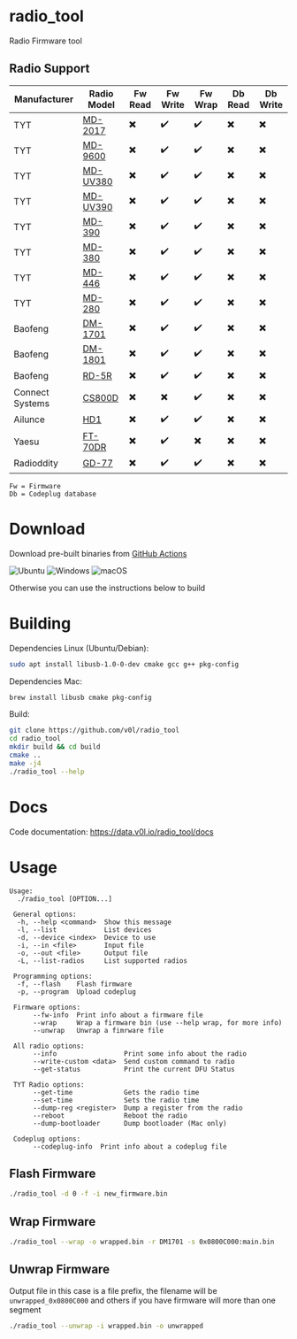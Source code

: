# radio_tool

Radio Firmware tool

## Radio Support

| Manufacturer | Radio Model | Fw Read | Fw Write | Fw Wrap | Db Read | Db Write |
| - | - | - | - | - | - | - |
| TYT | [MD-2017](https://www.tyt888.com/?mod=product_show&id=110)| ✖️ | ✔️ | ✔️ | ✖️ | ✖️ |
| TYT | [MD-9600](https://www.tyt888.com/?mod=product_show&id=108) | ✖️ | ✔️ | ✔️ | ✖️ | ✖️ |
| TYT | [MD-UV380](https://www.tyt888.com/?mod=product_show&id=127) | ✖️ | ✔️ | ✔️ | ✖️ | ✖️ |
| TYT | [MD-UV390](https://www.tyt888.com/?mod=product_show&id=129) | ✖️ | ✔️ | ✔️ | ✖️ | ✖️ |
| TYT | [MD-390](https://www.tyt888.com/?mod=product_show&id=77) | ✖️ | ✔️ | ✔️ | ✖️ | ✖️ |
| TYT | [MD-380](https://www.tyt888.com/?mod=product_show&id=78) | ✖️ | ✔️ | ✔️ | ✖️ | ✖️ |
| TYT | [MD-446](https://www.tyt888.com/?mod=product_show&id=75) | ✖️ | ✔️ | ✔️ | ✖️ | ✖️ |
| TYT | [MD-280](https://www.tyt888.com/?mod=product_show&id=80) | ✖️ | ✔️ | ✔️ | ✖️ | ✖️ |
| Baofeng | [DM-1701](https://www.baofengradio.com/products/dm-1701) | ✖️ | ✔️ | ✔️ | ✖️ | ✖️ |
| Baofeng | [DM-1801](https://www.baofengradio.com/products/dm-1801) | ✖️ | ✔️ | ✔️ | ✖️ | ✖️ |
| Baofeng | [RD-5R](https://www.baofengradio.com/products/rd-5r) | ✖️ | ✔️ | ✔️ | ✖️ | ✖️ |
| Connect Systems | [CS800D](https://www.connectsystems.com/products/top/radios/CS800D.htm) | ✖️ | ✖️ | ✔️ | ✖️ | ✖️ |
| Ailunce | [HD1](https://www.ailunce.com/Product/HD1/Overview) | ✖️ | ✔️ | ✔️ | ✖️ | ✖️ |
| Yaesu | [FT-70DR](https://www.yaesu.com/indexVS.cfm?cmd=DisplayProducts&ProdCatID=249&encProdID=7CDB93B02164B1FB036530FBD7D37F1A&DivisionID=65&isArchived=0) | ✖️ | ✔️ | ✖️ | ✖️ | ✖️ |
| Radioddity | [GD-77](https://www.radioddity.com/products/radioddity-gd-77-dmr-two-way-radio) | ✖️ | ✔️ | ✔️ | ✖️ | ✖️ |

```
Fw = Firmware
Db = Codeplug database
```
# Download

Download pre-built binaries from [GitHub Actions](https://github.com/v0l/radio_tool/actions)

![Ubuntu](https://github.com/v0l/radio_tool/workflows/UbuntuRelease/badge.svg)
![Windows](https://github.com/v0l/radio_tool/workflows/WindowsRelease/badge.svg)
![macOS](https://github.com/v0l/radio_tool/workflows/OSXRelease/badge.svg)

Otherwise you can use the instructions below to build

# Building
Dependencies Linux (Ubuntu/Debian):

```bash
sudo apt install libusb-1.0-0-dev cmake gcc g++ pkg-config
```

Dependencies Mac:
```bash
brew install libusb cmake pkg-config
```

Build:
```bash
git clone https://github.com/v0l/radio_tool
cd radio_tool
mkdir build && cd build
cmake ..
make -j4
./radio_tool --help
```

# Docs
Code documentation: https://data.v0l.io/radio_tool/docs

# Usage
```
Usage:
  ./radio_tool [OPTION...]

 General options:
  -h, --help <command>  Show this message
  -l, --list            List devices
  -d, --device <index>  Device to use
  -i, --in <file>       Input file
  -o, --out <file>      Output file
  -L, --list-radios     List supported radios

 Programming options:
  -f, --flash    Flash firmware
  -p, --program  Upload codeplug

 Firmware options:
      --fw-info  Print info about a firmware file
      --wrap     Wrap a firmware bin (use --help wrap, for more info)
      --unwrap   Unwrap a fimrware file

 All radio options:
      --info                 Print some info about the radio
      --write-custom <data>  Send custom command to radio
      --get-status           Print the current DFU Status

 TYT Radio options:
      --get-time             Gets the radio time
      --set-time             Sets the radio time
      --dump-reg <register>  Dump a register from the radio
      --reboot               Reboot the radio
      --dump-bootloader      Dump bootloader (Mac only)

 Codeplug options:
      --codeplug-info  Print info about a codeplug file
```

## Flash Firmware
```bash
./radio_tool -d 0 -f -i new_firmware.bin
```

## Wrap Firmware
```bash
./radio_tool --wrap -o wrapped.bin -r DM1701 -s 0x0800C000:main.bin
```

## Unwrap Firmware
Output file in this case is a file prefix, the filename will be `unwrapped_0x0800C000` and others if you have
firmware will more than one segment
```bash
./radio_tool --unwrap -i wrapped.bin -o unwrapped 
```
